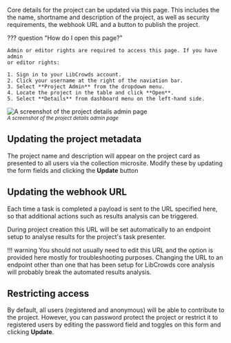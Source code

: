 Core details for the project can be updated via this page. This includes the
the name, shortname and description of the project, as well as security
requirements, the webhook URL and a button to publish the project.

??? question "How do I open this page?"

    Admin or editor rights are required to access this page. If you have admin
    or editor rights:

    1. Sign in to your LibCrowds account.
    2. Click your username at the right of the naviation bar.
    3. Select **Project Admin** from the dropdown menu.
    4. Locate the project in the table and click **Open**.
    5. Select **Details** from dashboard menu on the left-hand side.

![A screenshot of the project details admin page](/assets/img/admin-project-details.png?raw=true)
<br><small>*A screenshot of the project details admin page*</small>

## Updating the project metadata

The project name and description will appear on the project card as presented
to all users via the collection microsite. Modify these by updating the
form fields and clicking the **Update** button

## Updating the webhook URL

Each time a task is completed a payload is sent to the URL specified here, so
that additional actions such as results analysis can be triggered.

During project creation this URL will be set automatically to an endpoint
setup to analyse results for the project's task presenter.

!!! warning
    You should not usually need to edit this URL and the option is provided
    here mostly for troubleshooting purposes. Changing the URL to an endpoint
    other than one that has been setup for LibCrowds core analysis will
    probably break the automated results analysis.

## Restricting access

By default, all users (registered and anonymous) will be able to contribute to
the project. However, you can password protect the project or restrict it
to registered users by editing the password field and toggles on this form
and clicking **Update**.
